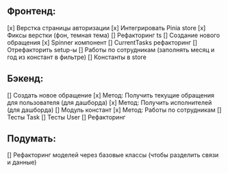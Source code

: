 Фронтенд:
---------
[x] Верстка страницы авторизации
[x] Интегрировать Pinia store
[x] Фиксы верстки (фон, темная тема)
[] Рефакторинг ts
[] Создание нового обращения
[x] Spinner компонент
[] CurrentTasks рефакторинг
[] Отрефакторить setup-ы
[] Работы по сотрудникам (заполнять месяц и год из констант в фильтре)
[] Константы в store

Бэкенд:
---------
[] Создать новое обращение
[x] Метод: Получить текущие обращения для пользователя (для дашборда)
[x] Метод: Получить исполнителей (для дашборда)
[] Модуль констант
[x] Метод: Работы по сотрудникам
[] Тесты Task
[] Тесты User
[] Рефакторинг

Подумать:
---------
[] Рефакторинг моделей через базовые классы (чтобы разделить связи и данные)